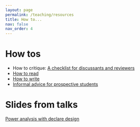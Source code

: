 ```yaml
---
layout: page
permalink: /teaching/resources
title: How to...
nav: false
nav_order: 4
---
```


# How tos

* How to critique: <a href="/teaching/how-to-critique">A checklist for discussants and reviewers</a>
* <a href="/teaching/how-to-read">How to read</a>
* <a href="/teaching/how-to-write">How to write</a>
* <a href="/teaching/applying-for-a-phd">Informal advice for prospective students</a>


# Slides from talks

<a href="{{'assets/slides/dd_diagnosis_and_diagnosands.html' | relative_url}}" target="_blank" rel="noopener noreferrer"> <i class="fas fa-slides"></i> Power analysis with declare design</a> 


